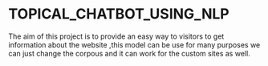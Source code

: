 # TOPICAL_CHATBOT_USING_NLP
The aim of this project is to provide an easy way to visitors to get information about the website ,this model can be use for many purposes we can just change the corpous and it can work for the custom sites as well.
